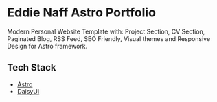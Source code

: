 # Eddie Naff Astro Portfolio

Modern Personal Website Template with: Project Section, CV Section, Paginated Blog, RSS Feed, SEO Friendly, Visual themes and Responsive Design for Astro framework.

## Tech Stack

-   [Astro](https://astro.build)
-   [DaisyUI](https://daisyui.com/)
